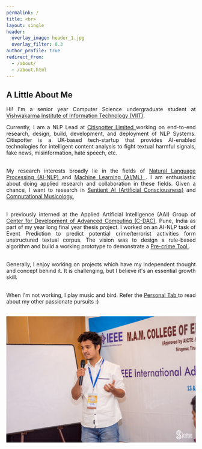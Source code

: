 ```yaml
---
permalink: /
title: <br>
layout: single
header:
  overlay_image: header_1.jpg
  overlay_filter: 0.3
author_profile: true
redirect_from:
  - /about/
  - /about.html
---
```

## A Little About Me

<div style="text-align: justify">
  
Hi! I'm a senior year Computer Science undergraduate student at <a href="http://www.viit.ac.in/">Vishwakarma Institute of Information Technology (VIIT)</a>. 

Currently, I am a NLP Lead at <a href = "http://citispotter.com/"> Citispotter Limited </a> working on end-to-end research, design, build, development, and deployment of NLP Systems. Citispotter is a UK-based tech-startup that provides AI-enabled technologies for intelligent content analysis to fight textual harmful signals, fake news, misinformation, hate speech, etc.<br><br>

My research interests broadly lie in the fields of <a href = "https://en.wikipedia.org/wiki/Natural_language_processing"> Natural Language Processing (AI-NLP) </a> and <a href = "https://en.wikipedia.org/wiki/Machine_learning"> Machine Learning (AI/ML) </a>. I am enthusiastic about doing applied research and collaboration in these fields. Given a chance, I want to research in <a href ="https://en.wikipedia.org/wiki/Artificial_consciousness">Sentient AI (Artificial Consciousness)</a> and <a href = "https://en.wikipedia.org/wiki/Computational_musicology">Computational Musicology.</a> <br><br>

I previously interned at the Applied Artificial Intelligence (AAI) Group of <a href="https://www.cdac.in/"> Center for Development of Advanced Computing (C-DAC)</a>, Pune, India as part of my year long final year thesis project. I worked on an AI-NLP task of Event Prediction to predict potential crime/terrorist activities form unstructured textual corpus. The vision was to design a rule-based algorithm and build a working prototype to demonstrate a <a href = "https://en.wikipedia.org/wiki/Pre-crime#:~:text=Pre%2Dcrime%20intervenes%20to%20punish,occurred%20is%20a%20foregone%20conclusion"> Pre-crime Tool </a>. <br><br>

Generally, I enjoy working on projects which have my independent thought and concept behind it. It is challenging, but I believe it's an essential growth skill.<br><br>

When I'm not working, I play music and bird. Refer the <a href = "https://katreparitosh.github.io/personal/"> Personal Tab </a> to read about my other passionate pursuits :)
</div>
<br>
<img src = "/images/IEEE Talk.jpg">
